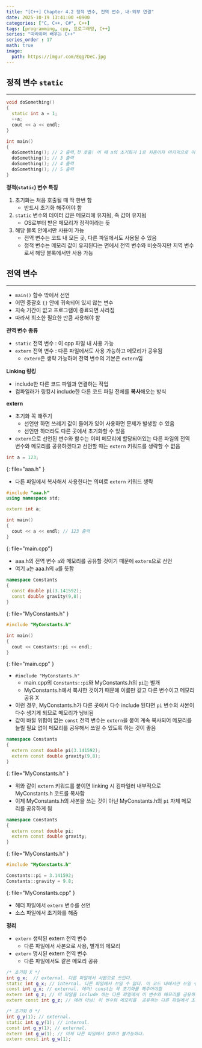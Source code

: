 ```yaml
---
title: "[C++] Chapter 4.2 정적 변수, 전역 변수, 내·외부 연결"
date: 2025-10-19 13:41:00 +0900
categories: ["C, C++, C#", C++]
tags: [programming, cpp, 프로그래밍, C++]
series: "따라하며 배우는 C++"
series_order : 17
math: true
image:
  path: https://imgur.com/Eqg7DeC.jpg
---
```


## 정적 변수 `static`

---

```cpp
void doSomething()
{
  static int a = 1;
  ++a;
  cout << a << endl;
}

int main()
{
  doSomething(); // 2 출력,첫 호출! 이 때 a의 초기화가 1로 처음이자 마지막으로 이루어진다. 
  doSomething(); // 3 출력
  doSomething(); // 4 출력
  doSomething(); // 5 출력
}
```

**정적(`static`) 변수 특징**  

1. 초기화는 처음 호출될 때 딱 한번 함
   - 반드시 초기화 해주어야 함
2. `static` 변수의 데이터 값은 메모리에 유지됨, 즉 값이 유지됨
   - OS로부터 받은 메모리가 정적이라는 뜻
3. 해당 블록 안에서만 사용이 가능
   - 전역 변수는 코드 내 모든 곳, 다른 파일에서도 사용될 수 있음
   - 정적 변수는 메모리 값이 유지된다는 면에서 전역 변수와 비슷하지만 지역 변수로서 해당 블록에서만 사용 가능

## 전역 변수

---

- `main()` 함수 밖에서 선언
- 어떤 중괄호 `{}` 안에 귀속되어 있지 않는 변수
- 지속 기간이 없고 프로그램이 종료되면 사라짐
- 따라서 최소한 필요한 만큼 사용해야 함

**전역 변수 종류**  

- `static` 전역 변수 : 이 cpp 파일 내 사용 가능
- `extern` 전역 변수 : 다른 파일에서도 사용 가능하고 메모리가 공유됨
  - `extern`은 생략 가능하며 전역 변수의 기본은 `extern`임

**Linking 링킹**  

- include한 다른 코드 파일과 연결하는 작업
- 컴파일러가 링킹시 include한 다른 코드 파일 전체를 **복사**해오는 방식

**extern**  

- 초기화 꼭 해주기
  - 선언만 하면 쓰레기 값이 들어가 있어 사용하면 문제가 발생할 수 있음
  - 선언만 하더라도 다른 곳에서 초기화할 수 있음
- `extern`으로 선언된 변수와 함수는 이미 메모리에 할당되어있는 다른 파일의 전역 변수와 메모리를 공유하겠다고 선언할 때는 `extern` 키워드를 생략할 수 없음

```cpp
int a = 123; 
```
{: file="aaa.h" }

- 다른 파일에서 복사해서 사용한다는 의미로 `extern` 키워드 생략

```cpp
#include "aaa.h"
using namespace std;

extern int a;

int main()
{
  cout << a << endl; // 123 출력
}
```
{: file="main.cpp"}

- aaa.h의 전역 변수 `a`와 메모리를 공유할 것이기 때문에 `extern`으로 선언
- 여기 `a`는 aaa.h의 `a`를 뜻함

```cpp
namespace Constants
{
  const double pi(3.141592);
  const double gravity(9,8);
}
```
{: file="MyConstants.h" }

```cpp
#include "MyConstants.h"

int main()
{
  cout << Constants::pi << endl;
}
```
{: file="main.cpp" }

- `#include "MyConstants.h"`
  - main.cpp의 `Constants::pi`와 MyConstants.h의 `pi`는 별개
  - MyConstants.h에서 복사한 것이기 때문에 이름만 같고 다른 변수이고 메모리 공유 X
- 이런 경우, MyConstants.h가 다른 곳에서 다수 include 된다면 `pi` 변수의 사본이 다수 생기게 되므로 메모리가 낭비됨
- 값이 바뀔 위험이 없는 `const` 전역 변수는 `extern`을 붙여 계속 복사되어 메모리를 늘릴 필요 없이 메모리를 공유해서 쓰일 수 있도록 하는 것이 좋음

```cpp
namespace Constants
{
  extern const double pi(3.141592);
  extern const double gravity(9,8);
}
```
{: file="MyConstants.h" }

- 위와 같이 `extern` 키워드를 붙이면 linking 시 컴파일러 내부적으로 MyConstants.h 코드를 복사함
- 이제 MyConstants.h의 사본을 쓰는 것이 아닌 MyConstants.h의 `pi` 자체 메모리를 공유하게 됨

```cpp
namespace Constants
{
  extern const double pi;
  extern const double gravity;
}
```
{: file="MyConstants.h" }

```cpp
#include "MyConstants.h"

Constants::pi = 3.141592;
Constants::gravity = 9.8;
```
{: file="MyConstants.cpp" }

- 헤더 파일에서 `extern` 변수를 선언
- 소스 파일에서 초기화를 해줌

**정리**  

- `extern` 생략된 extern 전역 변수
  - 다른 파일에서 사본으로 사용, 별개의 메모리
- `extern` 명시된 extern 전역 변수
  - 다른 파일에서도 같은 메모리 공유

```cpp
/* 초기화 X */
int g_x;  // external. 다른 파일에서 사본으로 쓰인다. 
static int g_x; // internal. 다른 파일에서 쓰일 수 없다. 이 코드 내에서만 쓰일 수 있음
const int g_x; // external. 에러! const는 꼭 초기화를 해주어야함
extern int g_z; // 이 파일을 include 하는 다른 파일에서 이 변수와 메모리를 공유하게 될 것.
extern const int g_z; // 에러 아님! 이 변수와 메모리를  공유하는 다른 파일에서 초기화 꼭 해주면 됨.

/* 초기화 O */
int g_y(1); // external. 
static int g_y(1); // internal. 
const int g_y(1); // external. 
extern int g_w(1); // 이제 다른 파일에서 정의가 불가능하다. 
extern const int g_w(1); 
```
